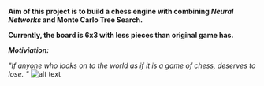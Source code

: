 
**Aim of this project is to build a chess engine with combining _Neural_ _Networks_ and Monte Carlo Tree Search.**

**Currently, the board is 6x3 with less pieces than original game has.**

***Motiviation:***

*"If anyone who looks on to the world as if it is a game of chess, deserves to lose. "*
![alt text](https://github.com/summersonnn/MiniChess/blob/master/TheMachine.png)
